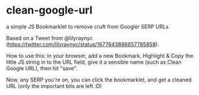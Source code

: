 # clean-google-url
a simple JS Bookmarklet to remove cruft from Googler SERP URLs


Based on a Tweet from @lilyraynyc (https://twitter.com/lilyraynyc/status/1677643886657785858).

How to use this:
In your browser, add a new Bookmark.
Highlight & Copy the little JS string in to the URL field, give it a sensible name
(such as Clean Google URL),
then hit "save".

Now, any SERP you're on, you can click the bookmarklet, and get a cleaned URL (only the important bits are left :D)
